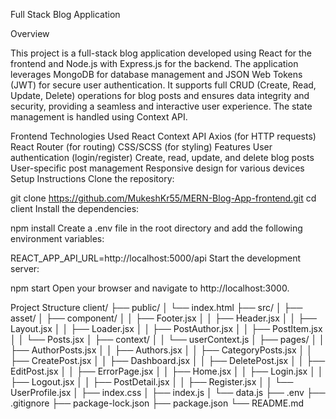 Full Stack Blog Application

Overview

This project is a full-stack blog application developed using React for the frontend and Node.js with Express.js for the backend. The application leverages MongoDB for database management and JSON Web Tokens (JWT) for secure user authentication. It supports full CRUD (Create, Read, Update, Delete) operations for blog posts and ensures data integrity and security, providing a seamless and interactive user experience. The state management is handled using Context API.


Frontend
Technologies Used
React
Context API
Axios (for HTTP requests)
React Router (for routing)
CSS/SCSS (for styling)
Features
User authentication (login/register)
Create, read, update, and delete blog posts
User-specific post management
Responsive design for various devices
Setup Instructions
Clone the repository:

git clone https://github.com/MukeshKr55/MERN-Blog-App-frontend.git
cd client
Install the dependencies:

npm install
Create a .env file in the root directory and add the following environment variables:

REACT_APP_API_URL=http://localhost:5000/api
Start the development server:


npm start
Open your browser and navigate to http://localhost:3000.

Project Structure
client/
├── public/
│   └── index.html
├── src/
│   ├── asset/
│   ├── component/
│   │   ├── Footer.jsx
│   │   ├── Header.jsx
│   │   ├── Layout.jsx
│   │   ├── Loader.jsx
│   │   ├── PostAuthor.jsx
│   │   ├── PostItem.jsx
│   │   └── Posts.jsx
│   ├── context/
│   │   └── userContext.js
│   ├── pages/
│   │   ├── AuthorPosts.jsx
│   │   ├── Authors.jsx
│   │   ├── CategoryPosts.jsx
│   │   ├── CreatePost.jsx
│   │   ├── Dashboard.jsx
│   │   ├── DeletePost.jsx
│   │   ├── EditPost.jsx
│   │   ├── ErrorPage.jsx
│   │   ├── Home.jsx
│   │   ├── Login.jsx
│   │   ├── Logout.jsx
│   │   ├── PostDetail.jsx
│   │   ├── Register.jsx
│   │   └── UserProfile.jsx
│   ├── index.css
│   ├── index.js
│   └── data.js
├── .env
├── .gitignore
├── package-lock.json
├── package.json
└── README.md
